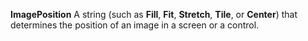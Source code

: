**ImagePosition** A string (such as **Fill**, **Fit**, **Stretch**, **Tile**, or **Center**) that determines the position of an image in a screen or a control.
